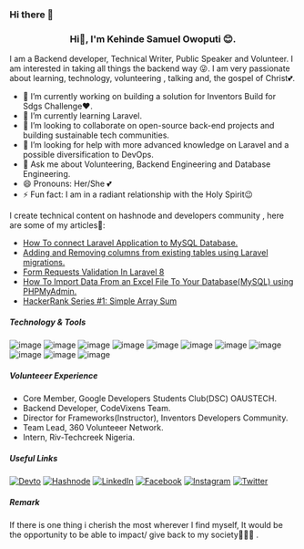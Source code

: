 ### Hi there 👋

### <div align = "center">Hi👋, I'm  Kehinde Samuel Owoputi 😊. 
  <p> I am a Backend developer, Technical Writer, Public Speaker and Volunteer. I am interested in taking all things the backend way 😜.  
    I am very passionate about learning, technology, volunteering , talking and, the gospel of Christ💕.</p>
</div>



- 🔭 I’m currently working on building a solution for Inventors Build for Sdgs Challenge❤.
- 🌱 I’m currently learning Laravel.
- 👯 I’m looking to collaborate on open-source back-end projects and building sustainable tech communities.
- 🤔 I’m looking for help with more advanced knowledge on Laravel and a possible diversification to DevOps.
- 💬 Ask me about Volunteering, Backend Engineering and Database Engineering.
- 😄 Pronouns: Her/She 💕
- ⚡ Fun fact: I am in a radiant relationship with the Holy Spirit😉

I create technical content on hashnode and developers community , here are some of my articles🤩:
* [How To connect Laravel Application to MySQL Database.](https://dev.to/roxie/how-to-connect-laravel-application-to-mysql-database-5han)
* [Adding and Removing columns from existing tables using Laravel migrations.](https://dev.to/roxie/adding-and-removing-columns-from-existing-tables-using-laravel-migrations-389g)
* [Form Requests Validation In Laravel 8](https://roxie.hashnode.dev/form-requests-validation-in-laravel-8)
* [How To Import Data From an Excel File To Your Database(MySQL) using PHPMyAdmin.](https://dev.to/roxie/how-to-import-data-from-an-excel-file-to-your-database-mysql-using-phpmyadmin-42ip)
* [HackerRank Series #1: Simple Array Sum](https://dev.to/roxie/hackerrank-series-1-simple-array-sum-p49)



##### Technology & Tools

  ![image](https://img.shields.io/badge/HTML-239120?style=for-the-badge&logo=html5&logoColor=white)  ![image](https://img.shields.io/badge/CSS-239120?&style=for-the-badge&logo=css3&logoColor=white) ![image](https://img.shields.io/badge/Bootstrap-563D7C?style=for-the-badge&logo=bootstrap&logoColor=white)  ![image](https://img.shields.io/badge/JavaScript-F7DF1E?style=for-the-badge&logo=javascript&logoColor=black) ![image](	https://img.shields.io/badge/PHP-777BB4?style=for-the-badge&logo=php&logoColor=white) ![image](	https://img.shields.io/badge/MySQL-00000F?style=for-the-badge&logo=mysql&logoColor=white) ![image](https://img.shields.io/badge/Laravel-FF2D20?style=for-the-badge&logo=laravel&logoColor=white)  ![image](	https://img.shields.io/badge/Postman-FF6C37?style=for-the-badge&logo=Postman&logoColor=white) ![image](https://img.shields.io/badge/Markdown-000000?style=for-the-badge&logo=markdown&logoColor=white) ![image](https://img.shields.io/badge/Git-F05032?style=for-the-badge&logo=git&logoColor=white)  ![image](https://img.shields.io/badge/Slack-4A154B?style=for-the-badge&logo=slack&logoColor=white)
  
 ##### Volunteeer Experience
 
 * Core Member, Google Developers Students Club(DSC) OAUSTECH.
 * Backend Developer, CodeVixens Team.
 * Director for Frameworks(Instructor), Inventors Developers Community.
 * Team Lead, 360 Volunteeer Network.
 * Intern, Riv-Techcreek Nigeria.
 
 ##### Useful Links
 
 <a href="https://dev.to/roxie">![Devto](https://img.shields.io/badge/dev.to-0A0A0A?style=for-the-badge&logo=dev.to&logoColor=white)</a> <a href="https://hashnode.com/@Roxie">![Hashnode](https://img.shields.io/badge/Hashnode-2962FF?style=for-the-badge&logo=hashnode&logoColor=white)</a> <a href="https://www.linkedin.com/in/olasupofunke/">![LinkedIn](https://img.shields.io/badge/LinkedIn-0077B5?style=for-the-badge&logo=linkedin&logoColor=white)</a>  <a href="https://www.facebook.com/funke.olasupo.3/">![Facebook](https://img.shields.io/badge/Facebook-1877F2?style=for-the-badge&logo=facebook&logoColor=white)</a>  <a href="https://www.instagram.com/roxie_dev/">![Instagram](https://img.shields.io/badge/Instagram-E4405F?style=for-the-badge&logo=instagram&logoColor=white)</a> <a href="https://twitter.com/OlasupoFunke">![Twitter](	https://img.shields.io/badge/Twitter-1DA1F2?style=for-the-badge&logo=twitter&logoColor=white)</a>
 
 ##### Remark
 If there is one thing i cherish the most wherever I find myself, It would be the opportunity to be able to impact/ give back to my society💜🙇‍♀️ .

<!--
**sirkenedy/sirkenedy** is a ✨ _special_ ✨ repository because its `README.md` (this file) appears on your GitHub profile.

Here are some ideas to get you started:

- 🔭 I’m currently working on ...
- 🌱 I’m currently learning ...
- 👯 I’m looking to collaborate on ...
- 🤔 I’m looking for help with ...
- 💬 Ask me about ...
- 📫 How to reach me: ...
- 😄 Pronouns: ...
- ⚡ Fun fact: ...
-->
